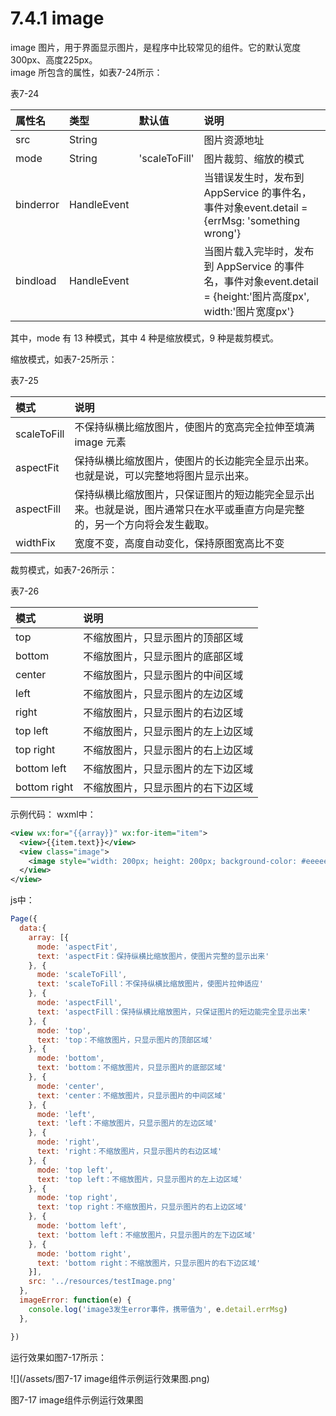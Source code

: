 # 7.4.1 image

image 图片，用于界面显示图片，是程序中比较常见的组件。它的默认宽度300px、高度225px。  
image 所包含的属性，如表7-24所示：

表7-24

| 属性名 | 类型 | 默认值 | 说明 |
| :--- | :--- | :--- | :--- |
| src | String |  | 图片资源地址 |
| mode | String | 'scaleToFill' | 图片裁剪、缩放的模式 |
| binderror | HandleEvent |  | 当错误发生时，发布到 AppService 的事件名，事件对象event.detail = {errMsg: 'something wrong'} |
| bindload | HandleEvent |  | 当图片载入完毕时，发布到 AppService 的事件名，事件对象event.detail = {height:'图片高度px', width:'图片宽度px'} |

其中，mode 有 13 种模式，其中 4 种是缩放模式，9 种是裁剪模式。

缩放模式，如表7-25所示：

表7-25

| 模式 | 说明 |
| :--- | :--- |
| scaleToFill | 不保持纵横比缩放图片，使图片的宽高完全拉伸至填满 image 元素 |
| aspectFit | 保持纵横比缩放图片，使图片的长边能完全显示出来。也就是说，可以完整地将图片显示出来。 |
| aspectFill | 保持纵横比缩放图片，只保证图片的短边能完全显示出来。也就是说，图片通常只在水平或垂直方向是完整的，另一个方向将会发生截取。 |
| widthFix | 宽度不变，高度自动变化，保持原图宽高比不变 |

裁剪模式，如表7-26所示：

表7-26

| 模式 | 说明 |
| :--- | :--- |
| top | 不缩放图片，只显示图片的顶部区域 |
| bottom | 不缩放图片，只显示图片的底部区域 |
| center | 不缩放图片，只显示图片的中间区域 |
| left | 不缩放图片，只显示图片的左边区域 |
| right | 不缩放图片，只显示图片的右边区域 |
| top left | 不缩放图片，只显示图片的左上边区域 |
| top right | 不缩放图片，只显示图片的右上边区域 |
| bottom left | 不缩放图片，只显示图片的左下边区域 |
| bottom right | 不缩放图片，只显示图片的右下边区域 |

示例代码：
wxml中：
```xml
<view wx:for="{{array}}" wx:for-item="item">
  <view>{{item.text}}</view>
  <view class="image">
    <image style="width: 200px; height: 200px; background-color: #eeeeee;" mode="{{item.mode}}" src="{{src}}"></image>
  </view>
</view>
```
js中：
```js
Page({
  data:{
    array: [{
      mode: 'aspectFit',
      text: 'aspectFit：保持纵横比缩放图片，使图片完整的显示出来'
    }, { 
      mode: 'scaleToFill',
      text: 'scaleToFill：不保持纵横比缩放图片，使图片拉伸适应'
    }, { 
      mode: 'aspectFill',
      text: 'aspectFill：保持纵横比缩放图片，只保证图片的短边能完全显示出来'
    }, { 
      mode: 'top',
      text: 'top：不缩放图片，只显示图片的顶部区域' 
    }, {      
      mode: 'bottom',
      text: 'bottom：不缩放图片，只显示图片的底部区域'
    }, { 
      mode: 'center',
      text: 'center：不缩放图片，只显示图片的中间区域'
    }, { 
      mode: 'left',
      text: 'left：不缩放图片，只显示图片的左边区域'
    }, { 
      mode: 'right',
      text: 'right：不缩放图片，只显示图片的右边区域'
    }, { 
      mode: 'top left',
      text: 'top left：不缩放图片，只显示图片的左上边区域' 
    }, { 
      mode: 'top right',
      text: 'top right：不缩放图片，只显示图片的右上边区域'
    }, { 
      mode: 'bottom left',
      text: 'bottom left：不缩放图片，只显示图片的左下边区域'
    }, { 
      mode: 'bottom right',
      text: 'bottom right：不缩放图片，只显示图片的右下边区域'
    }],
    src: '../resources/testImage.png'
  },
  imageError: function(e) {
    console.log('image3发生error事件，携带值为', e.detail.errMsg)
  },

})
```
运行效果如图7-17所示：

![](/assets/图7-17 image组件示例运行效果图.png)

图7-17 image组件示例运行效果图


